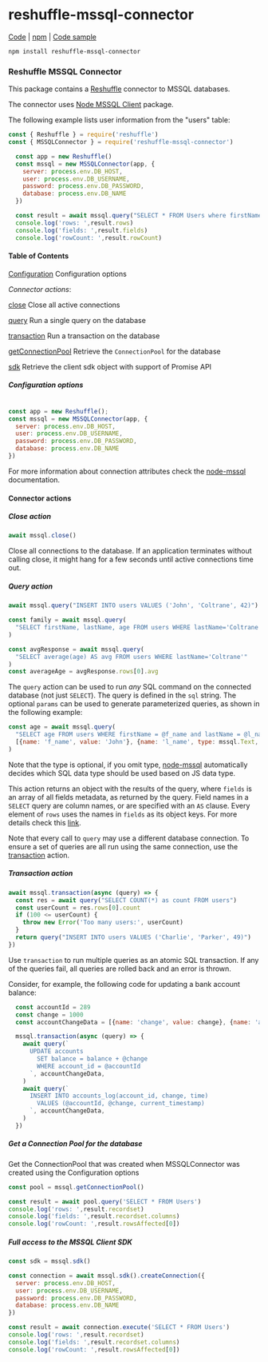 # reshuffle-mssql-connector

[Code](https://github.com/reshufflehq/reshuffle-mssql-connector) |
[npm](https://www.npmjs.com/package/reshuffle-mssql-connector) |
[Code sample](https://github.com/reshufflehq/reshuffle-mssql-connector/tree/master/examples)

`npm install reshuffle-mssql-connector`

### Reshuffle MSSQL Connector

This package contains a [Reshuffle](https://github.com/reshufflehq/reshuffle)
connector to MSSQL databases.

The connector uses [Node MSSQL Client](https://www.npmjs.com/package/mssql) package.

The following example lists user information from the "users" table:

```js
const { Reshuffle } = require('reshuffle')
const { MSSQLConnector } = require('reshuffle-mssql-connector')

  const app = new Reshuffle()
  const mssql = new MSSQLConnector(app, {
    server: process.env.DB_HOST,
    user: process.env.DB_USERNAME,
    password: process.env.DB_PASSWORD,
    database: process.env.DB_NAME
  })

  const result = await mssql.query("SELECT * FROM Users where firstName = 'John'")
  console.log('rows: ',result.rows)
  console.log('fields: ',result.fields)
  console.log('rowCount: ',result.rowCount)

```

#### Table of Contents

[Configuration](#configuration) Configuration options

_Connector actions_:

[close](#close) Close all active connections

[query](#query) Run a single query on the database

[transaction](#transaction) Run a transaction on the database


[getConnectionPool](#getConnectionPool) Retrieve the `ConnectionPool` for the database
 
[sdk](#sdk) Retrieve the client sdk object with support of Promise API

##### <a name="configuration"></a>Configuration options

```js

const app = new Reshuffle();
const mssql = new MSSQLConnector(app, {
  server: process.env.DB_HOST,
  user: process.env.DB_USERNAME,
  password: process.env.DB_PASSWORD,
  database: process.env.DB_NAME 
})
```

For more information about connection attributes check the [node-mssql](https://www.npmjs.com/package/mssql#general-same-for-all-drivers) documentation.


#### Connector actions

##### <a name="close"></a>Close action

```js
await mssql.close()
```

Close all connections to the database. If an application terminates without
calling close, it might hang for a few seconds until active connections
time out.

##### <a name="query"></a>Query action


```js
await mssql.query("INSERT INTO users VALUES ('John', 'Coltrane', 42)")

const family = await mssql.query(
  "SELECT firstName, lastName, age FROM users WHERE lastName='Coltrane'"
)

const avgResponse = await mssql.query(
  "SELECT average(age) AS avg FROM users WHERE lastName='Coltrane'"
)
const averageAge = avgResponse.rows[0].avg

```

The `query` action can be used to run _any_ SQL command on the connected
database (not just `SELECT`). The query is defined in the `sql` string. The
optional `params` can be used to generate parameterized queries, as shown in
the following example:

```js
const age = await mssql.query(
  "SELECT age FROM users WHERE firstName = @f_name and lastName = @l_name",
  [{name: 'f_name', value: 'John'}, {name: 'l_name', type: mssql.Text, value: 'Coltrane'}]
)
```
Note that the type is optional, if you omit type, [node-mssql](https://www.npmjs.com/package/mssql) automatically decides which SQL data type should be used based on JS data type.

This action returns an object with the results of the query, where
`fields` is an array of all fields metadata, as returned by the query.
Field names in a `SELECT` query are column names, or are specified
with an `AS` clause. Every element of `rows` uses the names in
`fields` as its object keys. For more details check this [link](https://www.npmjs.com/package/mssql#metadata).


Note that every call to `query` may use a different database connection.
To ensure a set of queries are all run using the same connection, use the [transaction](#transaction) action.

##### <a name="transaction"></a>Transaction action


```js
await mssql.transaction(async (query) => {
  const res = await query("SELECT COUNT(*) as count FROM users")
  const userCount = res.rows[0].count
  if (100 <= userCount) {
    throw new Error('Too many users:', userCount)
  }
  return query("INSERT INTO users VALUES ('Charlie', 'Parker', 49)")
})
```

Use `transaction` to run multiple queries as an atomic SQL transaction.
If any of the queries fail, all queries are rolled back and an error is thrown.

Consider, for example, the following code for updating a bank account
balance:

```js
  const accountId = 289
  const change = 1000
  const accountChangeData = [{name: 'change', value: change}, {name: 'accountId', type: mssql.Int, value: accountId}]

  mssql.transaction(async (query) => {
    await query(`
      UPDATE accounts
        SET balance = balance + @change
        WHERE account_id = @accountId
      `, accountChangeData,
    )
    await query(`
      INSERT INTO accounts_log(account_id, change, time)
        VALUES (@accountId, @change, current_timestamp)
      `, accountChangeData,
    )
  })
```


##### <a name="getConnectionPool"></a>Get a Connection Pool for the database
Get the ConnectionPool that was created when MSSQLConnector was created using the Configuration options

```js
const pool = mssql.getConnectionPool()

const result = await pool.query('SELECT * FROM Users')
console.log('rows: ',result.recordset)
console.log('fields: ',result.recordset.columns)
console.log('rowCount: ',result.rowsAffected[0])

```


##### <a name="sdk"></a>Full access to the MSSQL Client SDK


```js
const sdk = mssql.sdk()

const connection = await mssql.sdk().createConnection({
  server: process.env.DB_HOST,
  user: process.env.DB_USERNAME,
  password: process.env.DB_PASSWORD,
  database: process.env.DB_NAME 
})

const result = await connection.execute('SELECT * FROM Users')
console.log('rows: ',result.recordset)
console.log('fields: ',result.recordset.columns)
console.log('rowCount: ',result.rowsAffected[0])

```